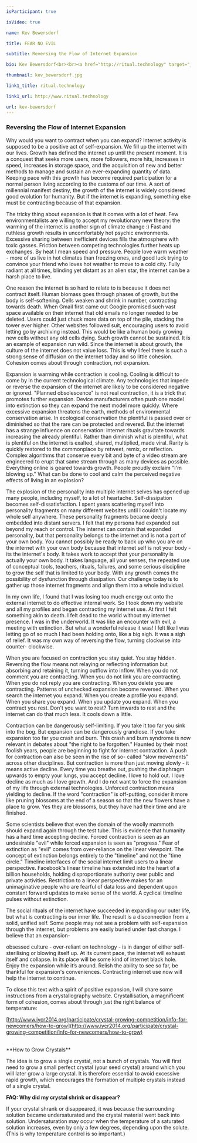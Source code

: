 ```yaml
---
isParticipant: true

isVideo: true

name: Kev Bewersdorf

title: FEAR NO EVIL

subtitle: Reversing the Flow of Internet Expansion

bio: Kev Bewersdorf<br><br><a href="http://ritual.technology" target="_blank">ritual.technology</a>

thumbnail: kev_bewersdorf.jpg

link1_title: ritual.technology

link1_url: http://www.ritual.technology

url: kev-bewersdorf
---
```


### Reversing the Flow of Internet Expansion

Why would you want to contract when you can expand? Internet activity is supposed to be a positive act of self-expansion. We fill up the internet with our lives. Growth has defined the internet up until the present moment. It is a conquest that seeks more users, more followers, more hits, increases in speed, increases in storage space, and the acquisition of new and better methods to manage and sustain an ever-expanding quantity of data. Keeping pace with this growth has become required participation for a normal person living according to the customs of our time. A sort of millennial manifest destiny, the growth of the internet is widely considered good evolution for humanity. But if the internet is expanding, something else must be contracting because of that expansion.

The tricky thing about expansion is that it comes with a lot of heat. Few environmentalists are willing to accept my revolutionary new theory: the warming of the internet is another sign of climate change :) Fast and ruthless growth results in uncomfortably hot psychic environments. Excessive sharing between inefficient devices fills the atmosphere with toxic gasses. Friction between competing technologies further heats up exchanges. By heat I mean speed and pressure. People love warm weather - more of us live in hot climates than freezing ones, and good luck trying to convince your friend who loves hot weather to move to a cold city. Fully radiant at all times, blinding yet distant as an alien star, the internet can be a harsh place to live.

One reason the internet is so hard to relate to is because it does not contract itself. Human biomass goes through phases of growth, but the body is self-softening. Cells weaken and shrink in number, contracting towards death. When Gmail first came out Google promised such vast space available on their internet that old emails no longer needed to be deleted. Users could just chuck more data on top of the pile, stacking the tower ever higher. Other websites followed suit, encouraging users to avoid letting go by archiving instead. This would be like a human body growing new cells without any old cells dying. Such growth cannot be sustained. It is an example of expansion run wild. Since the internet is about growth, the culture of the internet does not value loss. This is why I feel there is such a strong sense of diffusion on the internet today and so little cohesion. Cohesion comes about through contraction, not expansion.

Expansion is warming while contraction is cooling. Cooling is difficult to come by in the current technological climate. Any technologies that impede or reverse the expansion of the internet are likely to be considered negative or ignored. "Planned obsolescence" is not real contraction, it is a trick that promotes further expansion. Device manufacturers often push one model into extinction so they can expand the next model more quickly. Where excessive expansion threatens the earth, methods of environmental conservation arise. In ecological conservation the plentiful is passed over or diminished so that the rare can be protected and revered. But the internet has a strange influence on conservation: internet rituals gravitate towards increasing the already plentiful. Rather than diminish what is plentiful, what is plentiful on the internet is exalted, shared, multiplied, made viral. Rarity is quickly restored to the commonplace by retweet, remix, or reflection. Complex algorithms that conserve every bit and byte of a video stream are engineered to erupt that same stream through as many devices as possible. Everything online is geared towards growth. People proudly exclaim "I'm blowing up." What can be done to cool and calm the perceived negative effects of living in an explosion?

The explosion of the personality into multiple internet selves has opened up many people, including myself, to a lot of heartache. Self-dissipation becomes self-dissatisfaction. I spent years scattering myself into personality fragments on many different websites until I couldn't locate my whole self anywhere. These personality fragments became deeply embedded into distant servers. I felt that my persona had expanded out beyond my reach or control. The internet can contain that expanded personality, but that personality belongs to the internet and is not a part of your own body. You cannot possibly be ready to back up who you are on the internet with your own body because that internet self is not your body - its the internet's body. It takes work to accept that your personality is actually your own body. It takes language, all your senses, the repeated use of conceptual tools, teachers, rituals, failures, and some serious discipline to grow the self that is limited to your body. With any growth comes the possibility of dysfunction through dissipation. Our challenge today is to gather up those internet fragments and align them into a whole individual.


In my own life, I found that I was losing too much energy out onto the external internet to do effective internal work. So I took down my website and all my profiles and began contracting my internet use. At first I felt something akin to death. I felt dead to the world without my internet presence. I was in the underworld. It was like an encounter with evil, a meeting with extinction. But what a wonderful release it was! I felt like I was letting go of so much I had been holding onto, like a big sigh. It was a sigh of relief. It was my own way of reversing the flow, turning clockwise into counter-
clockwise.

When you are focused on contraction you stay quiet. You stay hidden. Reversing the flow means not relaying or reflecting information but absorbing and retaining it, turning outflow into inflow. When you do not comment you are contracting. When you do not link you are contracting. When you do not reply you are contracting. When you delete you are contracting. Patterns of unchecked expansion become reversed. When you search the internet you expand. When you create a profile you expand. When you share you expand. When you update you expand. When you contract you rest. Don't you want to rest? Turn inwards to rest and the internet can do that much less. It cools down a little.

Contraction can be dangerously self-limiting. If you take it too far you sink into the bog. But expansion can be dangerously grandiose. If you take expansion too far you crash and burn. This crash and burn syndrome is now relevant in debates about "the right to be forgotten." Haunted by their most foolish years, people are beginning to fight for internet contraction. A push for contraction can also be seen in the rise of so- called "slow movements" across other disciplines. But contraction is more than just moving slowly - it means active decline. Every time you breathe out, pushing the diaphragm upwards to empty your lungs, you accept decline. I love to hold out. I love decline as much as I love growth. And I do not want to force the expansion of my life through external technologies. Unforced contraction means yielding to decline. If the word "contraction" is off-putting, consider it more like pruning blossoms at the end of a season so that the new flowers have a place to grow. Yes they are blossoms, but they have had their time and are finished.

Some scientists believe that even the domain of the woolly mammoth should expand again through the test tube. This is evidence that humanity has a hard time accepting decline. Forced contraction is seen as an undesirable "evil" while forced expansion is seen as "progress." Fear of extinction as "evil" comes from over-reliance on the linear viewpoint. The concept of extinction belongs entirely to the "timeline" and not the "time circle." Timeline interfaces of the social internet limit users to a linear perspective. Facebook's linear timeline has extended into the heart of a billion households, holding disproportionate authority over public and private activities. Restriction to a linear perspective makes for an unimaginative people who are fearful of data loss and dependent upon constant forward updates to make sense of the world. A cyclical timeline pulses without extinction.

The social rituals of the internet have succeeded in expanding our outer life, but what is contracting is our inner life. The result is a disconnection from a solid, unified self. Some people may not see a problem with self-expansion through the internet, but problems are easily buried under fast change. I believe that an expansion-

obsessed culture - over-reliant on technology - is in danger of either self-sterilising or blowing itself up. At its current pace, the internet will exhaust itself and collapse. In its place will be some kind of internet black hole. Enjoy the expansion while it’s around. Relish the ability to see so far, be thankful for expansion's conveniences. Contracting internet use now will help the internet to continue.

To close this text with a spirit of positive expansion, I will share some instructions from a crystallography website. Crystallisation, a magnificent form of cohesion, comes about through just the right balance of temperature:

[http://www.iycr2014.org/participate/crystal-growing-competition/info-for-newcomers/how-to-grow](http://www.iycr2014.org/participate/crystal-growing-competition/info-for-newcomers/how-to-grow)

<br>
**How to Grow Crystals**

The idea is to grow a single crystal, not a bunch of crystals. You will first need to grow a small perfect crystal (your seed crystal) around which you will later grow a large crystal. It is therefore essential to avoid excessive rapid growth, which encourages the formation of multiple crystals instead of a single crystal.

**FAQ: Why did my crystal shrink or disappear?**

If your crystal shrank or disappeared, it was because the surrounding solution became undersaturated and the crystal material went back into solution. Undersaturation may occur when the temperature of a saturated solution increases, even by only a few degrees, depending upon the solute. (This is why temperature control is so important.)